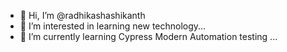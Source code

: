 - 👋 Hi, I’m @radhikashashikanth
- 👀 I’m interested in learning new technology...
- 🌱 I’m currently learning Cypress Modern Automation testing ...
